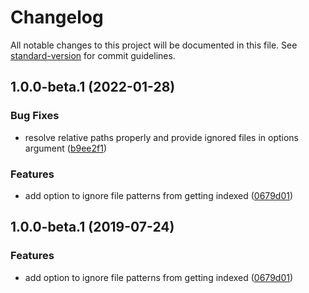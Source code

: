 # Changelog

All notable changes to this project will be documented in this file. See [standard-version](https://github.com/conventional-changelog/standard-version) for commit guidelines.

## 1.0.0-beta.1 (2022-01-28)


### Bug Fixes

* resolve relative paths properly and provide ignored files in options argument ([b9ee2f1](https://github.com/elclanrs/ts-index-generator/commit/b9ee2f1))


### Features

* add option to ignore file patterns from getting indexed ([0679d01](https://github.com/elclanrs/ts-index-generator/commit/0679d01))



## 1.0.0-beta.1 (2019-07-24)


### Features

* add option to ignore file patterns from getting indexed ([0679d01](https://github.com/elclanrs/ts-index-generator/commit/0679d01))
